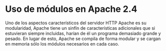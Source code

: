 # Uso de módulos en Apache 2.4

Uno de los aspectos característicos del servidor HTTP Apache es su modularidad, Apache tiene un sinfín de características adicionales que si estuvieran siempre incluidas, harían de él un programa demasiado grande y pesado. En lugar de esto, Apache se compila de forma modular y se cargan en memoria sólo los módulos necesarios en cada caso.